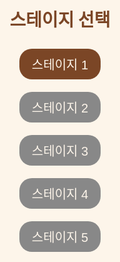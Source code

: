 <!DOCTYPE html>
<html lang="en">
<head>
    <meta charset="UTF-8">
    <meta name="viewport" content="width=device-width, initial-scale=1.0">
    <title>땅따먹기 게임</title>
    <style>
        body {
            margin: 0;
            overflow: hidden;
        }
        canvas {
            display: block;
        }
        #stageSelect {
            position: absolute;
            top: 0;
            left: 0;
            width: 100%;
            height: 100%;
            background: #fdf5ea; /* 스테이지 선택 화면 배경색 */
            color: #7b4626;
            display: flex;
            flex-direction: column;
            justify-content: center;
            align-items: center;
            z-index: 10;
        }
        .stage-button {
            background: #7b4626; /* 버튼 배경색 */
            color: #fdf5ea; /* 버튼 글씨 색상 */
            border: none;
            padding: 10px 20px;
            margin: 10px;
            font-size: 20px;
            cursor: pointer;
            border-radius: 20px; /* 좌우 라운드 처리 */
        }
        .stage-button:disabled {
            background: #888;
            cursor: not-allowed;
        }
        #retryButton {
            position: absolute;
            top: 50%;
            left: 50%;
            transform: translate(-50%, -50%);
            background: #444;
            color: white;
            border: none;
            padding: 15px 30px;
            font-size: 20px;
            cursor: pointer;
            display: none;
            z-index: 20;
        }
        #gameInfo {
            position: absolute;
            top: 20px;
            left: 20px;
            color: white;
            font-size: 20px;
            z-index: 20;
        }
    </style>
</head>
<body>
    <div id="stageSelect">
        <h1>스테이지 선택</h1>
        <button class="stage-button" data-stage="1">스테이지 1</button>
        <button class="stage-button" data-stage="2" disabled>스테이지 2</button>
        <button class="stage-button" data-stage="3" disabled>스테이지 3</button>
        <button class="stage-button" data-stage="4" disabled>스테이지 4</button>
        <button class="stage-button" data-stage="5" disabled>스테이지 5</button>
    </div>
    <button id="retryButton">다시하기</button>
    <div id="gameInfo" style="display: none;">
        <p>남은 타일: <span id="remainingTiles">0</span></p>
        <p>점령률: <span id="capturePercentage">0%</span></p>
    </div>
    <canvas id="gameCanvas"></canvas>

    <script>
        const canvas = document.getElementById('gameCanvas');
        const ctx = canvas.getContext('2d');
        canvas.width = window.innerWidth;
        canvas.height = window.innerHeight;

        const stages = [
            { id: 1, enemySpeed: 2, size: 200, playerSize: 10, enemySize: 15, numEnemies: 1 },
            { id: 2, enemySpeed: 3, size: 300, playerSize: 10, enemySize: 20, numEnemies: 1 },
            { id: 3, enemySpeed: 4, size: 500, playerSize: 10, enemySize: 25, numEnemies: 2 },
            { id: 4, enemySpeed: 5, size: 700, playerSize: 10, enemySize: 30, numEnemies: 3 },
            { id: 5, enemySpeed: 6, size: 1000, playerSize: 10, enemySize: 35, numEnemies: 4 },
        ];

        let currentStageIndex = 0;
        let captured = [];
        let keys = {};
        let gameRunning = false;
        let enemies = [];
        let player = { x: canvas.width / 2, y: canvas.height / 2, size: 10, speed: 5 };
        
        // Updated colors
        const COLORS = { 
            player: '#fde4ac', 
            enemy: '#fc5e45', 
            trail: 'green', 
            captured: '#9aaa6c', 
            stage: 'white', 
            outside: '#fdf5ea', /* 외곽 배경색 */
            border: '#7b4626' /* 외곽선 색상 */
        };

        window.addEventListener('keydown', (e) => (keys[e.key] = true));
        window.addEventListener('keyup', (e) => (keys[e.key] = false));

        function isCollision(x1, y1, x2, y2, size1, size2) {
            return Math.hypot(x1 - x2, y1 - y2) < (size1 + size2) / 2;
        }

        function moveEnemy(stageX, stageY, stageSize, enemy) {
            enemy.x += enemy.speedX;
            enemy.y += enemy.speedY;

            // Wall collision detection
            if (enemy.x <= stageX || enemy.x >= stageX + stageSize - enemy.size) {
                enemy.speedX *= -1;
            }
            if (enemy.y <= stageY || enemy.y >= stageY + stageSize - enemy.size) {
                enemy.speedY *= -1;
            }
        }

        function movePlayer() {
            if (keys['ArrowUp'] || keys['w']) player.y -= player.speed;
            if (keys['ArrowDown'] || keys['s']) player.y += player.speed;
            if (keys['ArrowLeft'] || keys['a']) player.x -= player.speed;
            if (keys['ArrowRight'] || keys['d']) player.x += player.speed;

            const stageSize = stages[currentStageIndex].size;
            const stageX = (canvas.width - stageSize) / 2;
            const stageY = (canvas.height - stageSize) / 2;

            player.x = Math.max(stageX, Math.min(stageX + stageSize - player.size, player.x));
            player.y = Math.max(stageY, Math.min(stageY + stageSize - player.size, player.y));
        }

        function loadStage(stageIndex) {
            currentStageIndex = stageIndex;
            const stage = stages[stageIndex];
            enemies = [];
            for (let i = 0; i < stage.numEnemies; i++) {
                enemies.push({
                    x: Math.random() * stage.size + (canvas.width - stage.size) / 2,
                    y: Math.random() * stage.size + (canvas.height - stage.size) / 2,
                    size: stage.enemySize,
                    speedX: stage.enemySpeed,
                    speedY: stage.enemySpeed
                });
            }
            player.size = 10; // All stages set player size to 10
            captured = new Array(stage.size * stage.size).fill(false); // Initialize all tiles as unoccupied
            player.x = canvas.width / 2;
            player.y = canvas.height / 2;

            const stageSize = stages[stageIndex].size;
            const stageX = (canvas.width - stageSize) / 2;
            const stageY = (canvas.height - stageSize) / 2;

            gameRunning = true;
            document.getElementById('retryButton').style.display = 'none'; // Hide retry button when starting a new stage
            document.getElementById('gameInfo').style.display = 'block'; // Show game info
            gameLoop();
        }

        function gameLoop() {
            if (!gameRunning) return;

            const stageSize = stages[currentStageIndex].size;
            const stageX = (canvas.width - stageSize) / 2;
            const stageY = (canvas.height - stageSize) / 2;

            // Draw background
            ctx.fillStyle = COLORS.outside;
            ctx.fillRect(0, 0, canvas.width, canvas.height);

            ctx.fillStyle = COLORS.stage;
            ctx.fillRect(stageX, stageY, stageSize, stageSize);

            // Draw border around the stage
            ctx.strokeStyle = COLORS.border;
            ctx.lineWidth = 2;
            ctx.strokeRect(stageX, stageY, stageSize, stageSize);

            // Move player
            movePlayer();

            // Calculate player's grid position
            const playerGridX = Math.floor((player.x - stageX) / player.size);
            const playerGridY = Math.floor((player.y - stageY) / player.size);
            const capturedIndex = playerGridY * stageSize + playerGridX;

            // Capture the tile if it's not already captured
            if (!captured[capturedIndex]) {
                captured[capturedIndex] = true;
            }

            // Move each enemy
            enemies.forEach(enemy => {
                moveEnemy(stageX, stageY, stageSize, enemy);
            });

            // Collision check with enemies
            for (let enemy of enemies) {
                if (isCollision(player.x, player.y, enemy.x, enemy.y, player.size, enemy.size)) {
                    document.getElementById('retryButton').style.display = 'block';
                    gameRunning = false;
                    return;
                }
            }

            // Calculate captured ratio based on remaining tiles inside the stage
            let totalStageTiles = 0;
            let remainingTiles = 0;

            captured.forEach((capturedCell, index) => {
                const x = (index % stageSize) * player.size + stageX;
                const y = Math.floor(index / stageSize) * player.size + stageY;

                // Only count tiles within the stage bounds (white area)
                if (x >= stageX && x < stageX + stageSize && y >= stageY && y < stageY + stageSize) {
                    totalStageTiles++;
                    if (!capturedCell) remainingTiles++;
                }
            });

            const capturedTiles = totalStageTiles - remainingTiles;

            // Achievement percentage formula
            const achievementPercentage = ((100 / totalStageTiles) * capturedTiles).toFixed(2);

            // Update game info
            document.getElementById('remainingTiles').textContent = remainingTiles;
            document.getElementById('capturePercentage').textContent = achievementPercentage + '%';

            // Check for stage clear
            if (remainingTiles <= totalStageTiles * 0.3) { // 70% of the unoccupied tiles
                alert(`스테이지 ${stages[currentStageIndex].id} 클리어!`);
                gameRunning = false;

                // Unlock next stage
                if (currentStageIndex + 1 < stages.length) {
                    document.querySelector(`.stage-button[data-stage="${currentStageIndex + 2}"]`).disabled = false;
                }
                document.getElementById('stageSelect').style.display = 'flex';
                return;
            }

            // Draw captured tiles
            ctx.fillStyle = COLORS.captured;
            captured.forEach((capturedCell, index) => {
                if (capturedCell) {
                    const x = (index % stageSize) * player.size + stageX;
                    const y = Math.floor(index / stageSize) * player.size + stageY;
                    ctx.fillRect(x, y, player.size, player.size);
                }
            });

            // Draw player
            ctx.fillStyle = COLORS.player;
            ctx.fillRect(player.x, player.y, player.size, player.size);

            // Draw enemies
            enemies.forEach(enemy => {
                ctx.fillStyle = COLORS.enemy;
                ctx.fillRect(enemy.x, enemy.y, enemy.size, enemy.size);
            });

            requestAnimationFrame(gameLoop);
        }

        // Stage selection button
        document.querySelectorAll('.stage-button').forEach((button) => {
            button.addEventListener('click', (e) => {
                const stageIndex = parseInt(e.target.dataset.stage, 10) - 1;
                document.getElementById('stageSelect').style.display = 'none';
                loadStage(stageIndex);
            });
        });

        // Retry button
        document.getElementById('retryButton').addEventListener('click', () => {
            loadStage(currentStageIndex); // Retry the current stage
        });
    </script>
</body>
</html>
